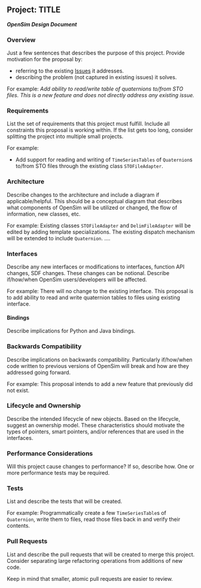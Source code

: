 ## Project: TITLE
***OpenSim Design Document***

### Overview

Just a few sentences that describes the purpose of this project. Provide motivation for the proposal by:
* referring to the existing [Issues](https://github.com/opensim-org/opensim-core/issues) it addresses.
* describing the problem (not captured in existing issues) it solves.

For example:
*Add ability to read/write table of quaternions to/from STO files. This is a new feature and does not directly address any existing issue.* 

### Requirements

List the set of requirements that this project must fulfill. Include all constraints this proposal is working within.
If the list gets too long, consider splitting the project into multiple small projects.

For example:
* Add support for reading and writing of `TimeSeriesTables` of `Quaternion`s to/from STO files through the existing class `STOFileAdapter`.

### Architecture
Describe changes to the architecture and include a diagram if applicable/helpful.
This should be a conceptual diagram that describes what components of OpenSim will be utilized or changed, the flow of information, new classes, etc.

For example:
Existing classes `STOFileAdapter` and `DelimFileAdapter` will be edited by adding template specializations. The existing dispatch mechanism will be extended to include `Quaternion`. ....

### Interfaces
Describe any new interfaces or modifications to interfaces, function API changes, SDF changes. These changes can be notional. Describe if/how/when OpenSim users/developers will be affected.

For example:
There will no change to the existing interface. This proposal is to add ability to read and write quaternion tables to files using existing interface.

#### Bindings
Describe implications for Python and Java bindings.

### Backwards Compatibility
Describe implications on backwards compatibility. Particularly if/how/when code written to previous versions of OpenSim will break and how are they addressed going forward.

For example:
This proposal intends to add a new feature that previously did not exist.

### Lifecycle and Ownership
Describe the intended lifecycle of new objects.
Based on the lifecycle, suggest an ownership model.
These characteristics should motivate the types of pointers, smart pointers,
and/or references that are used in the interfaces.

### Performance Considerations
Will this project cause changes to performance?
If so, describe how.
One or more performance tests may be required.

### Tests
List and describe the tests that will be created.

For example:
Programmatically create a few `TimeSeriesTable`s of `Quaternion`, write them to files, read those files back in and verify their contents.

### Pull Requests
List and describe the pull requests that will be created to merge this project.
Consider separating large refactoring operations from additions of new code.

Keep in mind that smaller, atomic pull requests are easier to review.
